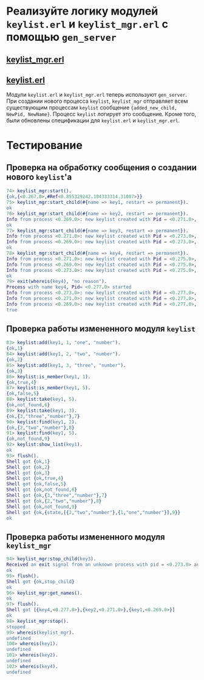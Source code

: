 # Реализуйте логику модулей `keylist.erl` и `keylist_mgr.erl` с помощью `gen_server`

## [keylist_mgr.erl](src/keylist_mgr.erl)

## [keylist.erl](src/keylist.erl)

Модули `keylist.erl` и `keylist_mgr.erl` теперь используют `gen_server`. При создании нового процесса `keylist`, `keylist_mgr` отправляет всем существующим процессам `keylist` сообщение `{added_new_child, NewPid, NewName}`. Процесс `keylist` логирует это сообщение. Кроме того, были обновлены спецификации для `keylist.erl` и `keylist_mgr.erl`.

# Тестирование

## Проверка на обработку сообщения о создании нового `keylist`'а
```erlang
74> keylist_mgr:start().
{ok,{<0.267.0>,#Ref<0.855329242.104333314.31087>}}
75> keylist_mgr:start_child(#{name => key1, restart => permanent}).
ok
76> keylist_mgr:start_child(#{name => key2, restart => permanent}).
Info from process <0.269.0>: new keylist created with Pid = <0.271.0>, Name = key2
ok
77> keylist_mgr:start_child(#{name => key3, restart => permanent}).
Info from process <0.271.0>: new keylist created with Pid = <0.273.0>, Name = key3
Info from process <0.269.0>: new keylist created with Pid = <0.273.0>, Name = key3
ok
78> keylist_mgr:start_child(#{name => key4, restart => permanent}).
Info from process <0.271.0>: new keylist created with Pid = <0.275.0>, Name = key4
Info from process <0.269.0>: new keylist created with Pid = <0.275.0>, Name = key4
Info from process <0.273.0>: new keylist created with Pid = <0.275.0>, Name = key4
ok
79> exit(whereis(key4), "no reason").
Process with name key4, Pid= <0.277.0> started
Info from process <0.273.0>: new keylist created with Pid = <0.277.0>, Name = key4
Info from process <0.271.0>: new keylist created with Pid = <0.277.0>, Name = key4
Info from process <0.269.0>: new keylist created with Pid = <0.277.0>, Name = key4
true
```

## Проверка работы измененного модуля `keylist`

```erlang
83> keylist:add(key1, 1, "one", "number").
{ok,1}
84> keylist:add(key1, 2, "two", "number").
{ok,2}
85> keylist:add(key1, 3, "three", "number").
{ok,3}
86> keylist:is_member(key1, 1).
{ok,true,4}
87> keylist:is_member(key1, 5).
{ok,false,5}
88> keylist:take(key1, 5).
{ok,not_found,6}
89> keylist:take(key1, 3).
{ok,{3,"three","number"},7}
90> keylist:find(key1, 2).
{ok,{2,"two","number"},8}
91> keylist:find(key1, 5).
{ok,not_found,9}
92> keylist:show_list(key1).
ok
93> flush().
Shell got {ok,1}
Shell got {ok,2}
Shell got {ok,3}
Shell got {ok,true,4}
Shell got {ok,false,5}
Shell got {ok,not_found,6}
Shell got {ok,{3,"three","number"},7}
Shell got {ok,{2,"two","number"},8}
Shell got {ok,not_found,9}
Shell got {ok,{state,[{2,"two","number"},{1,"one","number"}],9}}
ok
```

## Проверка работы измененного модуля `keylist_mgr`

```erlang
94> keylist_mgr:stop_child(key3).
Received an exit signal from an unknown process with pid = <0.273.0> and reason = normal
ok
95> flush().
Shell got {ok,stop_child}
ok
96> keylist_mgr:get_names().
ok
97> flush().
Shell got [{key4,<0.277.0>},{key2,<0.271.0>},{key1,<0.269.0>}]
ok
98> keylist_mgr:stop().
stopped
99> whereis(keylist_mgr).
undefined
100> whereis(key1).
undefined
101> whereis(key2).
undefined
102> whereis(key4).
undefined
```